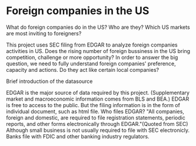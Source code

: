 # Foreign companies in the US

What do foreign companies do in the US? Who are they? Which US markets are most inviting to foreigners?

This project uses SEC filing from EDGAR to analyze foreign companies activities in US. Does the rising number of foreign bussiness in the US bring competition, challenge or more opportunity? In order to answer the big question, we need to fully understand foreign companies' preference, capacity and actions. Do they act like certain local companies?

Brief introduction of the datasource

EDGAR is the major source of data required by this project. (Supplementary market and macroeconomic information comes from BLS and BEA.)
  EDGAR is free to access to the public. But the filing information is in the form of individual document, such as html file. 
  Who files EDGAR? "All companies, foreign and domestic, are required to file registration statements, periodic reports, and other forms electronically through EDGAR."(Quoted from SEC) Although small business is not usually required to file with SEC electronicly. Banks file with FDIC and other banking industry regulators. 
